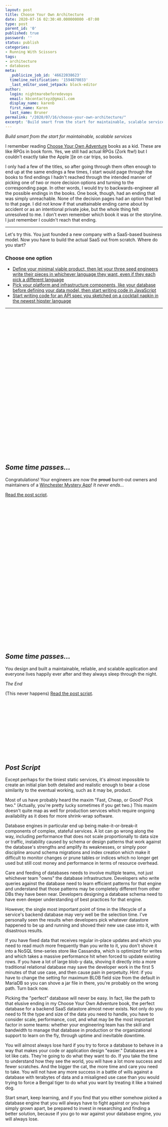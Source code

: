 ```yaml
---
layout: post
title: Choose Your Own Architecture
date: 2020-07-16 02:30:40.000000000 -07:00
type: post
parent_id: '0'
published: true
password: ''
status: publish
categories:
- Running With Scissors
tags:
- architecture
- databases
meta:
  _publicize_job_id: '46622038623'
  timeline_notification: '1594870033'
  _last_editor_used_jetpack: block-editor
author:
  login: nightmarebeforedevops
  email: kbcontactxyz@gmail.com
  display_name: karenb
  first_name: Karen
  last_name: Bruner
permalink: "/2020/07/16/choose-your-own-architecture/"
excerpt: 'Build smart from the start for maintainable, scalable services '
---
```


_Build smart from the start for maintainable, scalable services_

I remember reading [Choose Your Own Adventure](https://en.wikipedia.org/wiki/Choose_Your_Own_Adventure) books as a kid. These are like RPGs in book form. Yes, we still had actual RPGs (Zork ftw!) but I couldn't exactly take the Apple ][e on car trips, so books.

I only had a few of the titles, so after going through them often enough to end up at the same endings a few times, I start would page through the books to find endings I hadn't reached through the intended manner of picking one of two or more decision options and turning to the corresponding page. In other words, I would try to backwards-engineer all the possible endings in the books. One book, though, had an ending that was simply unreachable. None of the decision pages had an option that led to that page. I did not know if that unattainable ending came about by accident or as an intentional private joke, but the whole thing felt unresolved to me. I don't even remember which book it was or the storyline. I just remember I couldn't reach that ending.

* * *

Let's try this. You just founded a new company with a SaaS-based business model. Now you have to build the actual SaaS out from scratch. Where do you start?
### Choose one option

* [Define your minimal viable product, then let your three seed engineers write their pieces in whichever language they want, even if they each pick a different language](#option-1)
* [Pick your platform and infrastructure components, like your database before defining your data model, then start writing code in JavaScript](#option-2)
* [Start writing code for an API spec you sketched on a cocktail napkin in the newest hipster language](#option-3)

* * *

<p>&nbsp;</p>
<p>&nbsp;</p>
<p>&nbsp;</p>
<p>&nbsp;</p>
<p>&nbsp;</p>
<p>&nbsp;</p>
<p>&nbsp;</p>
<p>&nbsp;</p>
<p>&nbsp;</p>
<p>&nbsp;</p>
<p>&nbsp;</p>
<p>&nbsp;</p>
<p>&nbsp;</p>
<p>&nbsp;</p>
<p>&nbsp;</p>

<a id="option-1"></a>
<a id="option-2"></a>
<a id="option-3"></a>
## _Some time passes..._
Congratulations! Your engineers are now the ~~proud~~ burnt-out owners and maintainers of a [Winchester Mystery App](https://nightmare-before-devops.xyz/2017/09/11/winchester-mystery-app/)!
_It never ends..._

[Read the post script](#post-script).
<p>&nbsp;</p>
<p>&nbsp;</p>
<p>&nbsp;</p>
<p>&nbsp;</p>
<p>&nbsp;</p>
<p>&nbsp;</p>
<p>&nbsp;</p>
<p>&nbsp;</p>
<p>&nbsp;</p>
<p>&nbsp;</p>
<p>&nbsp;</p>
<p>&nbsp;</p>
<p>&nbsp;</p>
<p>&nbsp;</p>
<p>&nbsp;</p>

<a id="option-4"></a>
## _Some time passes..._

You design and built a maintainable, reliable, and scalable application and everyone lives happily ever after and they always sleep through the night.

_The End_

(This never happens)
[Read the post script](#post-script).

<p>&nbsp;</p>
<p>&nbsp;</p>
<p>&nbsp;</p>
<p>&nbsp;</p>
<p>&nbsp;</p>
<p>&nbsp;</p>

<a id="post-script"></a>
## _Post Script_

Except perhaps for the tiniest static services, it's almost impossible to create an initial plan both detailed and realistic enough to bear a close similarity to the eventual working, such as it may be, product.

Most of us have probably heard the maxim "Fast, Cheap, or Good? Pick two." (Actually, you're pretty lucky sometimes if you get two.) This maxim doesn't quite map as well for production services which require ongoing availability as it does for more shrink-wrap software.

Database engines in particular end up being make-it-or-break-it components of complex, stateful services. A lot can go wrong along the way, including performance that does not scale proportionally to data size or traffic, instability caused by schema or design patterns that work against the database's strengths and amplify its weaknesses, or simply poor discipline around schema migrations and index creation which make it difficult to monitor changes or prune tables or indices which no longer get used but still cost money and performance in terms of resource overhead.

Care and feeding of databases needs to involve multiple teams, not just whichever team "owns" the database infrastructure. Developers who write queries against the database need to learn efficient patterns for that engine and understand that those patterns may be completely different from other DBs they have been near. Developers designing a database schema need to have even deeper understanding of best practices for that engine.

However, the single most important point of time in the lifecycle of a service's backend database may very well be the selection time. I've personally seen the results when developers pick whatever datastore happened to be up and running and shoved their new use case into it, with disastrous results.

If you have fixed data that receives regular in-place updates and which you need to read much more frequently than you write to it, you don't shove it into a NoSQL time-series store like Cassandra, which is optimized for writes and which takes a massive performance hit when forced to update existing rows. If you have a lot of large blob-y data, shoving it directly into a more traditional relational database may save the developer work in the first 5 minutes of that use case, and then cause pain in perpetuity. Hint: if you have to change the setting for maximum BLOB field size from the default in MariaDB so you can shove a jar file in there, you're probably on the wrong path. Turn back now.

Picking the "perfect" database will never be easy. In fact, like the path to that elusive ending in my Choose Your Own Adventure book, the perfect database for a backend SaaS datastore almost never exists. Not only do you need to fit the type and size of the data you need to handle, you have to consider scale, performance, cost, and what may be the most important factor in some teams: whether your engineering team has the skill and bandwidth to manage that database in production or the organizational support to learn on the fly, through uptime and inevitable downtime.

You will almost always lose hard if you try to force a database to behave in a way that makes your code or application design "easier." Databases are a lot like cats. They're going to do what they want to do. If you take the time to understand how they see the world, you will have a lot more success and fewer scratches. And the bigger the cat, the more time and care you need to take. You will not have any more success in a battle of wills against a database with terabytes of data and a misaligned use case than you would trying to force a Bengal tiger to do what you want by treating it like a trained dog.

Start smart, keep learning, and if you find that you either somehow picked a database engine that you will always have to fight against or you have simply grown apart, be prepared to invest in researching and finding a better solution, because if you go to war against your database engine, you will always lose.


